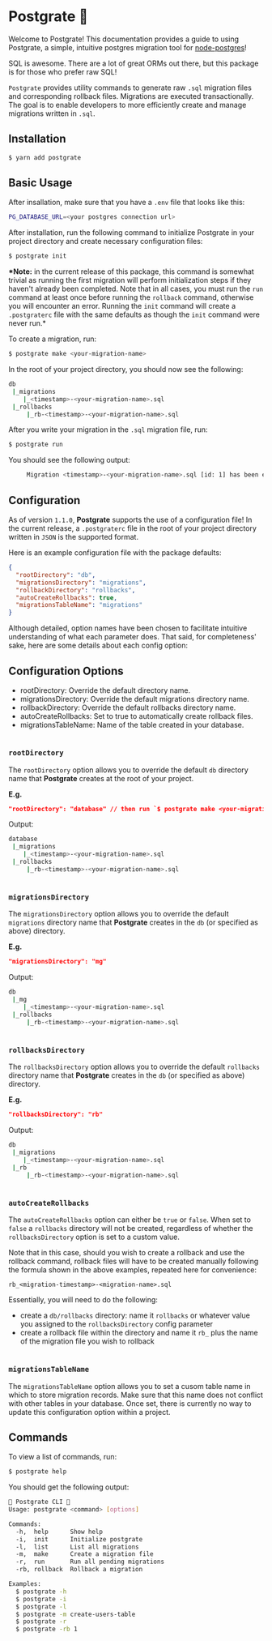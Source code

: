 # Postgrate 🐘

Welcome to Postgrate! This documentation provides a guide to using Postgrate, a simple, intuitive postgres migration tool for
[node-postgres](https://node-postgres.com/)!

SQL is awesome. There are a lot of great ORMs out there, but this package is for
those who prefer raw SQL!

`Postgrate` provides utility commands to generate raw `.sql` migration files and
corresponding rollback files. Migrations are executed transactionally. The goal
is to enable developers to more efficiently create and manage migrations written
in `.sql`.

## Installation

```bash
$ yarn add postgrate
```

## Basic Usage

After insallation, make sure that you have a `.env` file that looks like this:

```Bash
PG_DATABASE_URL=<your postgres connection url>
```

After installation, run the following command to initialize Postgrate in your project directory and create necessary configuration files:

```bash
$ postgrate init
```

**\*Note:** in the current release of this package, this command is somewhat
trivial as running the first migration will perform initialization steps if they
haven't already been completed. Note that in all cases, you must run the `run`
command at least once before running the `rollback` command, otherwise you will
encounter an error. Running the `init` command will create a `.postgraterc` file with the same defaults as though the `init` command were never run.\*

To create a migration, run:

```bash
$ postgrate make <your-migration-name>
```

In the root of your project directory, you should now see the following:

```bash
db
 |_migrations
    |_<timestamp>-<your-migration-name>.sql
 |_rollbacks
     |_rb-<timestamp>-<your-migration-name>.sql
```

After you write your migration in the `.sql` migration file, run:

```bash
$ postgrate run
```

You should see the following output:

```bash
     Migration <timestamp>-<your-migration-name>.sql [id: 1] has been executed 🚀
```

## Configuration

As of version `1.1.0`, **Postgrate** supports the use of a configuration file! In the current release, a `.postgraterc` file in the root of your project directory written in `JSON` is the supported format. 

Here is an example configuration file with the package defaults: 

```json
{
  "rootDirectory": "db",
  "migrationsDirectory": "migrations",
  "rollbackDirectory": "rollbacks",
  "autoCreateRollbacks": true,
  "migrationsTableName": "migrations"
}
```

Although detailed, option names have been chosen to facilitate intuitive understanding of what each parameter does. That said, for completeness' sake, here are some details about each config option:

## Configuration Options

- rootDirectory: Override the default directory name.
- migrationsDirectory: Override the default migrations directory name.
- rollbackDirectory: Override the default rollbacks directory name.
- autoCreateRollbacks: Set to true to automatically create rollback files.
- migrationsTableName: Name of the table created in your database.

#
### `rootDirectory`

The `rootDirectory` option allows you to override the default `db` directory name that **Postgrate** creates at the root of your project. 

**E.g.**
```json 
"rootDirectory": "database" // then run `$ postgrate make <your-migration-name>`
```

Output:
```bash
database
 |_migrations
    |_<timestamp>-<your-migration-name>.sql
 |_rollbacks
     |_rb-<timestamp>-<your-migration-name>.sql
```
#
### `migrationsDirectory`

The `migrationsDirectory` option allows you to override the default `migrations` directory name that **Postgrate** creates in the `db` (or specified as above) directory.

**E.g.**
```json
"migrationsDirectory": "mg"
```

Output:
```bash
db
 |_mg
    |_<timestamp>-<your-migration-name>.sql
 |_rollbacks
     |_rb-<timestamp>-<your-migration-name>.sql
```
#
### `rollbacksDirectory`

The `rollbacksDirectory` option allows you to override the default `rollbacks` directory name that **Postgrate** creates in the `db` (or specified as above) directory.

**E.g.**
```json
"rollbacksDirectory": "rb"
```

Output:
```bash
db
 |_migrations
    |_<timestamp>-<your-migration-name>.sql
 |_rb
     |_rb-<timestamp>-<your-migration-name>.sql
```

#
### `autoCreateRollbacks`
The `autoCreateRollbacks` option can either be `true` or `false`. When set to `false` a `rollbacks` directory will not be created, regardless of whether the `rollbacksDirectory` option is set to a custom value. 

Note that in this case, should you wish to create a rollback and use the rollback command, rollback files will have to be created manually following the formula shown in the above examples, repeated here for convenience:

```
rb_<migration-timestamp>-<migration-name>.sql
```
Essentially, you will need to do the following:
- create a `db/rollbacks` directory: name it `rollbacks` or whatever value you assigned to the `rollbacksDirectory` config parameter
- create a rollback file within the directory and name it `rb_` plus the name of the migration file you wish to rollback

#
### `migrationsTableName`
The `migrationsTableName` option allows you to set a cusom table name in which to store migration records. Make sure that this name does not conflict with other tables in your database. Once set, there is currently no way to update this configuration option within a project. 


## Commands

To view a list of commands, run:

```bash
$ postgrate help
```

You should get the following output:

```bash
📖 Postgrate CLI 📖
Usage: postgrate <command> [options]

Commands:
  -h,  help      Show help
  -i,  init      Initialize postgrate
  -l,  list      List all migrations
  -m,  make      Create a migration file
  -r,  run       Run all pending migrations
  -rb, rollback  Rollback a migration

Examples:
  $ postgrate -h
  $ postgrate -i
  $ postgrate -l
  $ postgrate -m create-users-table
  $ postgrate -r
  $ postgrate -rb 1
```
